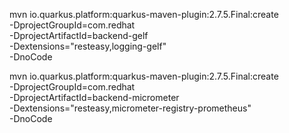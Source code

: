 

mvn io.quarkus.platform:quarkus-maven-plugin:2.7.5.Final:create \
    -DprojectGroupId=com.redhat \
    -DprojectArtifactId=backend-gelf \
    -Dextensions="resteasy,logging-gelf" \
    -DnoCode


mvn io.quarkus.platform:quarkus-maven-plugin:2.7.5.Final:create \
    -DprojectGroupId=com.redhat \
    -DprojectArtifactId=backend-micrometer \
    -Dextensions="resteasy,micrometer-registry-prometheus" \
    -DnoCode